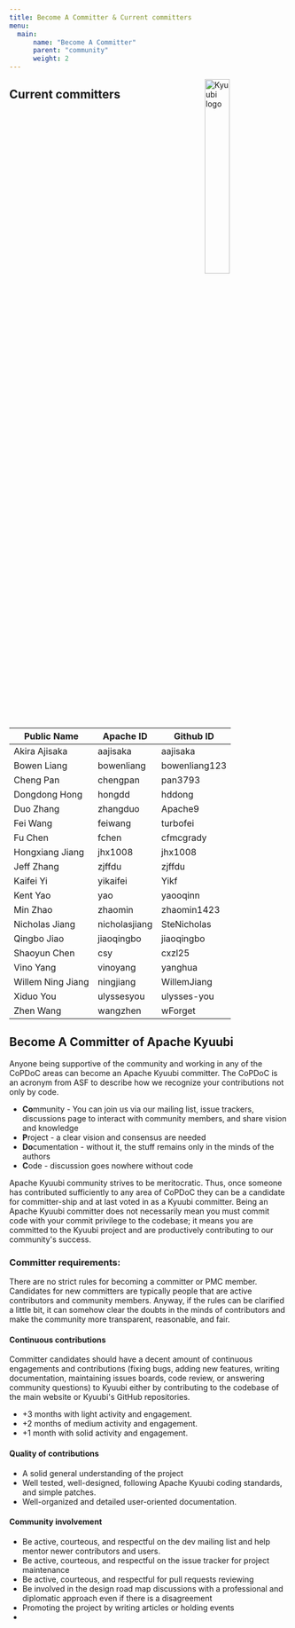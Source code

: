 ```yaml
---
title: Become A Committer & Current committers
menu:
  main:
      name: "Become A Committer"
      parent: "community"
      weight: 2
---
```

<!---
  Licensed under the Apache License, Version 2.0 (the "License");
  you may not use this file except in compliance with the License.
  You may obtain a copy of the License at

   http://www.apache.org/licenses/LICENSE-2.0

  Unless required by applicable law or agreed to in writing, software
  distributed under the License is distributed on an "AS IS" BASIS,
  WITHOUT WARRANTIES OR CONDITIONS OF ANY KIND, either express or implied.
  See the License for the specific language governing permissions and
  limitations under the License. See accompanying LICENSE file.
-->

<img src="https://svn.apache.org/repos/asf/comdev/project-logos/originals/kyuubi-1.svg" alt="Kyuubi logo" width="30%" align="right" />

## Current committers

<table border=0>
  <thead>
    <tr>
      <th>Public Name</th>
      <th>Apache ID</th>
      <th>Github ID</th>
    </tr>
  </thead>
  <tbody>
    <tr>
      <td>Akira Ajisaka</td>
      <td>aajisaka</td>
      <td>aajisaka</td>
   </tr>
    <tr>
      <td>Bowen Liang</td>
      <td>bowenliang</td>
      <td>bowenliang123</td>
    </tr>
    <tr>
      <td>Cheng Pan</td>
      <td>chengpan</td>
      <td>pan3793</td>
    </tr>
    <tr>
      <td>Dongdong Hong</td>
      <td>hongdd</td>
      <td>hddong</td>
    </tr>
    <tr>
      <td>Duo Zhang</td>
      <td>zhangduo</td>
      <td>Apache9</td>
    </tr>
    <tr>
      <td>Fei Wang</td>
      <td>feiwang</td>
      <td>turbofei</td>
    </tr>
    <tr>
      <td>Fu Chen</td>
      <td>fchen</td>
      <td>cfmcgrady</td>
    </tr>
    <tr>
      <td>Hongxiang Jiang</td>
      <td>jhx1008</td>
      <td>jhx1008</td>
    </tr>
    <tr>
      <td>Jeff Zhang</td>
      <td>zjffdu</td>
      <td>zjffdu</td>
    </tr>
    <tr>
      <td>Kaifei Yi</td>
      <td>yikaifei</td>
      <td>Yikf</td>
    </tr>
    <tr>
      <td>Kent Yao</td>
      <td>yao</td>
      <td>yaooqinn</td>
    </tr>
    <tr>
      <td>Min Zhao</td>
      <td>zhaomin</td>
      <td>zhaomin1423</td>
    </tr>
    <tr>
      <td>Nicholas Jiang</td>
      <td>nicholasjiang</td>
      <td>SteNicholas</td>
    </tr>
    <tr>
      <td>Qingbo Jiao</td>
      <td>jiaoqingbo</td>
      <td>jiaoqingbo</td>
    </tr>
    <tr>
      <td>Shaoyun Chen</td>
      <td>csy</td>
      <td>cxzl25</td>
    </tr>
    <tr>
      <td>Vino Yang</td>
      <td>vinoyang</td>
      <td>yanghua</td>
    </tr>
    <tr>
      <td>Willem Ning Jiang</td>
      <td>ningjiang</td>
      <td>WillemJiang</td>
    </tr>
    <tr>
      <td>Xiduo You</td>
      <td>ulyssesyou</td>
      <td>ulysses-you</td>
    </tr>
    <tr>
      <td>Zhen Wang</td>
      <td>wangzhen</td>
      <td>wForget</td>
    </tr>
  </tbody>
</table>

## Become A Committer of Apache Kyuubi

Anyone being supportive of the community and working in any of the
CoPDoC areas can become an Apache Kyuubi committer. The CoPDoC is an
acronym from ASF to describe how we recognize your contributions not
only by code.

- **Co**mmunity - You can join us via our mailing list, issue
  trackers, discussions page to interact with community members, and
  share vision and knowledge
- **P**roject - a clear vision and consensus are needed
- **Do**cumentation - without it, the stuff remains only in the minds
  of the authors
- **C**ode - discussion goes nowhere without code

Apache Kyuubi community strives to be meritocratic. Thus, once someone
has contributed sufficiently to any area of CoPDoC they can be a
candidate for committer-ship and at last voted in as a Kyuubi
committer. Being an Apache Kyuubi committer does not necessarily mean
you must commit code with your commit privilege to the codebase; it
means you are committed to the Kyuubi project and are productively
contributing to our community's success.

### Committer requirements:

There are no strict rules for becoming a committer or PMC member.
Candidates for new committers are typically people that are active
contributors and community members. Anyway, if the rules can be
clarified a little bit, it can somehow clear the doubts in the minds
of contributors and make the community more transparent, reasonable,
and fair.

#### Continuous contributions

Committer candidates should have a decent amount of continuous
engagements and contributions (fixing bugs, adding new features,
writing documentation, maintaining issues boards, code review, or answering
community questions) to Kyuubi either by contributing to the codebase
of the main website or Kyuubi's GitHub repositories.

- +3 months with light activity and engagement.
- +2 months of medium activity and engagement.
- +1 month with solid activity and engagement.

#### Quality of contributions
- A solid general understanding of the project
- Well tested, well-designed, following Apache Kyuubi coding
  standards, and simple patches.
- Well-organized and detailed user-oriented documentation.

#### Community involvement

- Be active, courteous, and respectful on the dev mailing list and
  help mentor newer contributors
  and users.
- Be active, courteous, and respectful on the issue tracker for
  project maintenance
- Be active, courteous, and respectful for pull requests reviewing
- Be involved in the design road map discussions with a professional
  and diplomatic approach even if there is a disagreement
- Promoting the project by writing articles or holding events
- 